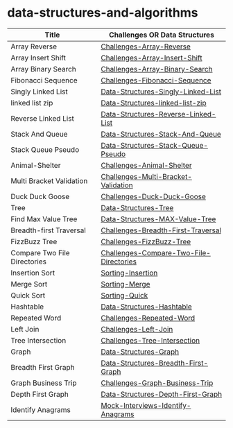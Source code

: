 # data-structures-and-algorithms

| Title | Challenges OR Data Structures|
| ----------- | ----------- |
| Array Reverse |[Challenges-Array-Reverse](Challenges/array-reverse/README.md)|
| Array Insert Shift |[Challenges-Array-Insert-Shift](Challenges/Array-Insert-Shift/README.md)|
| Array Binary Search |[Challenges-Array-Binary-Search](Challenges/Array-Binary-Search/README.md)|
| Fibonacci Sequence |[Challenges-Fibonacci-Sequence](Challenges/Fibonacci-Sequence/README.md)|
| Singly Linked List |[Data-Structures-Singly-Linked-List](Data-Structure/Linked-List/Singly-Linked-List/README.md)|
| linked list zip |[Data-Structures-linked-list-zip](Data-Structure/Linked-List/linked-list-zip/linked-list-zip.md)|
| Reverse Linked List |[Data-Structures-Reverse-Linked-List](Data-Structure/Linked-List/Reverse-Linked-List/Reverse-Linked-List.md)|
| Stack And Queue |[Data-Structures-Stack-And-Queue](Data-Structure/Stack-Queue/README.md)|
| Stack Queue Pseudo |[Data-Structures-Stack-Queue-Pseudo](Data-Structure/Stack-Queue/README2.md)|
| Animal-Shelter |[Challenges-Animal-Shelter](Challenges/Animal-Shelter/README.md)|
| Multi Bracket Validation |[Challenges-Multi-Bracket-Validation](Challenges/Multi-Bracket-Validation/README.md)|
| Duck Duck Goose |[Challenges-Duck-Duck-Goose](Challenges/Duck-Duck-Goose/README.md)|
| Tree |[Data-Structures-Tree](Data-Structure/Tree/README.md)|
| Find Max Value Tree |[Data-Structures-MAX-Value-Tree](Data-Structure/Tree/README2.md)|
| Breadth-first Traversal |[Challenges-Breadth-First-Traversal](Challenges/Breadth-First-Traversal/README.md)|
| FizzBuzz Tree |[Challenges-FizzBuzz-Tree](Challenges/FizzBuzz-Tree/README.md)|
| Compare Two File Directories |[Challenges-Compare-Two-File-Directories](Challenges/Compare-Two-File-Directories/README.md)|
| Insertion Sort |[Sorting-Insertion](Sorting/Insertion-Sort/BLOG.md)|
| Merge Sort |[Sorting-Merge](Sorting/Merge-Sort/BLOG.md)|
| Quick Sort |[Sorting-Quick](Sorting/Quick-Sort/BLOG.md)|
| Hashtable |[Data-Structures-Hashtable](Data-Structure/Hash-Table/README.md)|
| Repeated Word |[Challenges-Repeated-Word](Challenges/Repeated-Word/README.md)|
| Left Join |[Challenges-Left-Join](Challenges/Left-Join/README.md)|
| Tree Intersection |[Challenges-Tree-Intersection](Challenges/Tree_Intersection/README.md)|
| Graph |[Data-Structures-Graph](Data-Structure/Graph/README.md)|
| Breadth First Graph |[Data-Structures-Breadth-First-Graph](Data-Structure/Graph/README.md)|
| Graph Business Trip |[Challenges-Graph-Business-Trip](Data-Structure/Graph/README.md)|
| Depth First Graph |[Data-Structures-Depth-First-Graph](Data-Structure/Graph/README.md#depth-first-traversal-of-a-graph)|
| Identify Anagrams |[Mock-Interviews-Identify-Anagrams](Mock-Interviews/identify-anagrams/README.md)|









